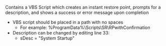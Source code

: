 Contains a VBS Script which creates an instant restore point, prompts for a description, and shows a success or error message upon completion
  - VBS script should be placed in a path with no spaces
    - For example: %ProgramData%\Scripts\SR\RPwithConfirmation
  - Description can be changed by editing line 33:
    - sDesc = "System Startup"
